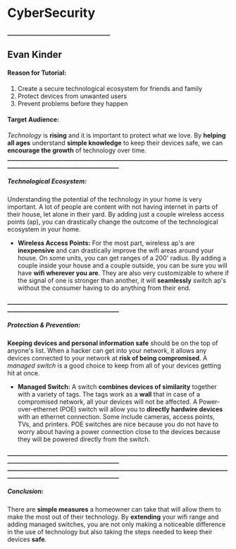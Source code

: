 # CyberSecurity
**___________________________________**
## Evan Kinder
#### Reason for Tutorial:
1. Create a secure technological ecosystem for friends and family 
2. Protect devices from unwanted users
3. Prevent problems before they happen
#### Target Audience:
_Technology_ is **rising** and it is important to protect what we love. By **helping all ages** understand **simple knowledge** to keep their devices safe, we can **encourage the growth** of technology over time.
**_________________________________________________________________________________________________________________** 
##### Technological Ecosystem:
Understanding the potential of the technology in your home is very important. A lot of people are content with not having internet in parts of their house, let alone in their yard. By adding just a couple wireless access points (ap), you can drastically change the outcome of the technological ecosystem in your home.
* **Wireless Access Points:**
For the most part, wireless ap's are **inexpensive** and can drastically improve the wifi areas around your house. On some units, you can get ranges of a 200' radius. By adding a couple inside your house and a couple outside, you can be sure you will have **wifi wherever you are**. They are also very customizable to where if the signal of one is stronger than another, it will **seamlessly** switch ap's without the consumer having to do anything from their end.

**_________________________________________________________________________________________________________________** 
##### Protection & Prevention:
**Keeping devices and personal information safe** should be on the top of anyone's list. When a hacker can get into your network, it allows any devices connected to your network at **risk of being compromised**. A _managed switch_ is a good choice to keep from all of your devices getting hit at once. 
* **Managed Switch:** 
A switch **combines devices of similarity** together with a variety of tags. The tags work as a **wall** that in case of a compromised network, all your devices will not be affected. A Power-over-ethernet (POE) switch will allow you to **directly hardwire devices** with an ethernet connection. Some include cameras, access points, TVs, and printers. POE switches are nice because you do not have to worry about having a power connection close to the devices because they will be powered directly from the switch.

**_________________________________________________________________________________________________________________** 
**_________________________________________________________________________________________________________________** 
##### Conclusion:
There are **simple measures** a homeowner can take that will allow them to make the most out of their technology. By **extending** your wifi range and adding managed switches, you are not only making a noticeable difference in the use of technology but also taking the steps needed to keep their devices **safe**.
